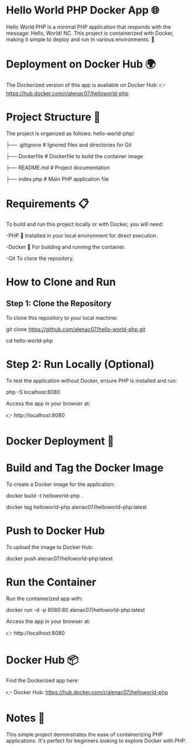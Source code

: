 # Hello World PHP Docker App 🌐
Hello World PHP is a minimal PHP application that responds with the message:
Hello, World! NC.
This project is containerized with Docker, making it simple to deploy and run in various environments. 🚀
# Deployment on Docker Hub 🌍
The Dockerized version of this app is available on Docker Hub:
👉 https://hub.docker.com/r/alenac07/helloworld-php
# Project Structure 📁
The project is organized as follows:
hello-world-php/

├── .gitignore          # Ignored files and directories for Git

├── Dockerfile          # Dockerfile to build the container image

├── README.md           # Project documentation

├── index.php           # Main PHP application file
# Requirements 📋
To build and run this project locally or with Docker, you will need:

-PHP 🐘
Installed in your local environment for direct execution.

-Docker 🐳
For building and running the container.

-Git
To clone the repository.

# How to Clone and Run
## Step 1: Clone the Repository
To clone this repository to your local machine:

git clone https://github.com/alenac07/hello-world-php.git

cd hello-world-php
# Step 2: Run Locally (Optional)
To test the application without Docker, ensure PHP is installed and run:

php -S localhost:8080

Access the app in your browser at:

👉 http://localhost:8080
# Docker Deployment 🚀
# Build and Tag the Docker Image
To create a Docker image for the application:

docker build -t helloworld-php .

docker tag helloworld-php alenac07/helloworld-php:latest
# Push to Docker Hub
To upload the image to Docker Hub:

docker push alenac07/helloworld-php:latest
# Run the Container
Run the containerized app with:

docker run -d -p 8080:80 alenac07/helloworld-php:latest

Access the app in your browser at:

👉 http://localhost:8080
# Docker Hub 📦
Find the Dockerized app here:

👉 Docker Hub: https://hub.docker.com/r/alenac07/helloworld-php
# Notes 📝
This simple project demonstrates the ease of containerizing PHP applications. It's perfect for beginners looking to explore Docker with PHP.

